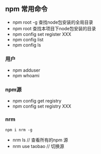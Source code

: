 ## npm 常用命令

* npm root -g 查找node包安装的全局目录
* npm root 查找本项目下node包安装的目录
* npm config set register XXX
* npm config list
* npm config ls
### 用户
* npm adduser
* npm whoami

### npm源
* npm config get registry
* npm config set registry XXX

### nrm
```
npm i nrm -g
```
* nrm ls // 查看所有的npm 源
* nrm use taobao  // 切换源